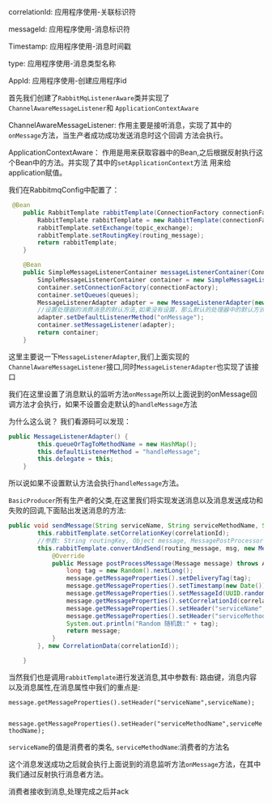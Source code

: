 
correlationId: 应用程序使用-关联标识符

messageId: 应用程序使用-消息标识符

Timestamp: 应用程序使用-消息时间戳

type: 应用程序使用-消息类型名称

AppId: 应用程序使用-创建应用程序id


首先我们创建了`RabbitMqListenerAware`类并实现了`ChannelAwareMessageListener`和 `ApplicationContextAware`

ChannelAwareMessageListener: 作用主要是接听消息，实现了其中的`onMessage`方法，当生产者成功成功发送消息时这个回调
方法会执行。

ApplicationContextAware： 作用是用来获取容器中的Bean,之后根据反射执行这个Bean中的方法。并实现了其中的`setApplicationContext`方法
用来给application赋值。

我们在RabbitmqConfig中配置了：

```java
 @Bean
    public RabbitTemplate rabbitTemplate(ConnectionFactory connectionFactory){
        RabbitTemplate rabbitTemplate = new RabbitTemplate(connectionFactory);
        rabbitTemplate.setExchange(topic_exchange);
        rabbitTemplate.setRoutingKey(routing_message);
        return rabbitTemplate;
    }

    @Bean
    public SimpleMessageListenerContainer messageListenerContainer(ConnectionFactory connectionFactory,Queue... queues){
        SimpleMessageListenerContainer container = new SimpleMessageListenerContainer();
        container.setConnectionFactory(connectionFactory);
        container.setQueues(queues);
        MessageListenerAdapter adapter = new MessageListenerAdapter(new RabbitMqListenerAware());
        //设置处理器的消费消息的默认方法,如果没有设置，那么默认的处理器中的默认方式是handleMessage方法
        adapter.setDefaultListenerMethod("onMessage");
        container.setMessageListener(adapter);
        return container;
    }

```

这里主要说一下`MessageListenerAdapter`,我们上面实现的`ChannelAwareMessageListener`接口,同时`MessageListenerAdapter`也实现了该接口

我们在这里设置了消息默认的监听方法`onMessage`所以上面说到的onMessage回调方法才会执行，如果不设置会走默认的`handleMessage`方法

为什么这么说？ 我们看源码可以发现：

```java
public MessageListenerAdapter() {
        this.queueOrTagToMethodName = new HashMap();
        this.defaultListenerMethod = "handleMessage";
        this.delegate = this;
    }
```
所以说如果不设置默认方法会执行`handleMessage`方法。

`BasicProducer`所有生产者的父类,在这里我们将实现发送消息以及消息发送成功和失败的回调,下面贴出发送消息的方法:

```java
public void sendMessage(String serviceName, String serviceMethodName, String correlationId, Object msg) {
        this.rabbitTemplate.setCorrelationKey(correlationId);
        //参数: String routingKey, Object message, MessagePostProcessor messagePostProcessor
        this.rabbitTemplate.convertAndSend(routing_message, msg, new MessagePostProcessor() {
            @Override
            public Message postProcessMessage(Message message) throws AmqpException {
                long tag = new Random().nextLong();
                message.getMessageProperties().setDeliveryTag(tag);
                message.getMessageProperties().setTimestamp(new Date());
                message.getMessageProperties().setMessageId(UUID.randomUUID().toString());
                message.getMessageProperties().setCorrelationId(correlationId);
                message.getMessageProperties().setHeader("serviceName",serviceName);
                message.getMessageProperties().setHeader("serviceMethodName",serviceMethodName);
                System.out.println("Random 随机数:" + tag);
                return message;
            }
        }, new CorrelationData(correlationId));

    }
```

当然我们也是调用`rabbitTemplate`进行发送消息,其中参数有: 路由键，消息内容以及消息属性,在消息属性中我们的重点是:

`message.getMessageProperties().setHeader("serviceName",serviceName);`

` message.getMessageProperties().setHeader("serviceMethodName",serviceMethodName);`

`serviceName`的值是消费者的类名, `serviceMethodName`:消费者的方法名

这个消息发送成功之后就会执行上面说到的消息监听方法`onMessage`方法，在其中我们通过反射执行消息者方法。

消费者接收到消息,处理完成之后并ack
